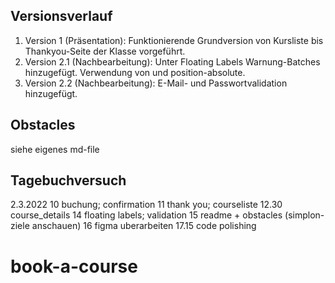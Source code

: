 ## Versionsverlauf

1. Version 1 (Präsentation): Funktionierende Grundversion von Kursliste bis Thankyou-Seite der Klasse vorgeführt.
2. Version 2.1 (Nachbearbeitung): Unter Floating Labels Warnung-Batches hinzugefügt. Verwendung von <span> und position-absolute.
3. Version 2.2 (Nachbearbeitung): E-Mail- und Passwortvalidation hinzugefügt.

## Obstacles

siehe eigenes md-file
  
## Tagebuchversuch

2.3.2022
10 buchung; confirmation
11 thank you; courseliste
12.30 course_details
14 floating labels; validation
15 readme + obstacles (simplon-ziele anschauen)
16 figma uberarbeiten
17.15 code polishing

# book-a-course
